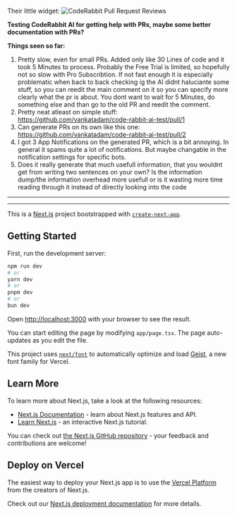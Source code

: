 Their little widget: ![CodeRabbit Pull Request Reviews](https://img.shields.io/coderabbit/prs/github/vankatadam/code-rabbit-ai-test?utm_source=oss&utm_medium=github&utm_campaign=vankatadam%2Fcode-rabbit-ai-test&labelColor=171717&color=FF570A&link=https%3A%2F%2Fcoderabbit.ai&label=CodeRabbit+Reviews)

**Testing CodeRabbit AI for getting help with PRs, maybe some better documentation with PRs?**

**Things seen so far:**
1. Pretty slow, even for small PRs. Added only like 30 Lines of code and it took 5 Minutes to process. Probably the Free Trial is limited, so hopefully not so slow with Pro Subscribtion. If not fast enough it is especially problematic when back to back checking ig the AI didnt haluciante some stuff, so you can reedit the main comment on it so you can specify more clearly what the pr is about. You dont want to wait for 5 Minutes, do something else and than go to the old PR and reedit the comment.
2. Pretty neat atleast on simple stuff: https://github.com/vankatadam/code-rabbit-ai-test/pull/1
3. Can generate PRs on its own like this one: https://github.com/vankatadam/code-rabbit-ai-test/pull/2
4. I got 3 App Notifications on the generated PR, which is a bit annoying. In general it spams quite a lot of notifications. But maybe changable in the notification settings for specific bots.
5. Does it really generate that much usefull information, that you wouldnt get from writing two sentences on your own? Is the information dump/the information overhead more usefull or is it wasting more time reading through it instead of directly looking into the code





--------

--------





This is a [Next.js](https://nextjs.org) project bootstrapped with [`create-next-app`](https://nextjs.org/docs/app/api-reference/cli/create-next-app).

## Getting Started

First, run the development server:

```bash
npm run dev
# or
yarn dev
# or
pnpm dev
# or
bun dev
```

Open [http://localhost:3000](http://localhost:3000) with your browser to see the result.

You can start editing the page by modifying `app/page.tsx`. The page auto-updates as you edit the file.

This project uses [`next/font`](https://nextjs.org/docs/app/building-your-application/optimizing/fonts) to automatically optimize and load [Geist](https://vercel.com/font), a new font family for Vercel.

## Learn More

To learn more about Next.js, take a look at the following resources:

- [Next.js Documentation](https://nextjs.org/docs) - learn about Next.js features and API.
- [Learn Next.js](https://nextjs.org/learn) - an interactive Next.js tutorial.

You can check out [the Next.js GitHub repository](https://github.com/vercel/next.js) - your feedback and contributions are welcome!

## Deploy on Vercel

The easiest way to deploy your Next.js app is to use the [Vercel Platform](https://vercel.com/new?utm_medium=default-template&filter=next.js&utm_source=create-next-app&utm_campaign=create-next-app-readme) from the creators of Next.js.

Check out our [Next.js deployment documentation](https://nextjs.org/docs/app/building-your-application/deploying) for more details.

